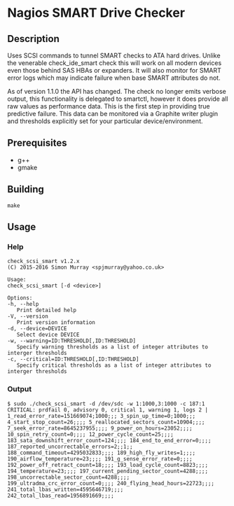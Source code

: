 # Nagios SMART Drive Checker

## Description

Uses SCSI commands to tunnel SMART checks to ATA hard drives.  Unlike the
venerable check\_ide\_smart check this will work on all modern devices
even those behind SAS HBAs or expanders.  It will also monitor for SMART
error logs which may indicate failure when base SMART attributes do not.

As of version 1.1.0 the API has changed.  The check no longer emits verbose
output, this functionality is delegated to smartctl, however it does provide
all raw values as performance data.  This is the first step in providing
true predictive failure.  This data can be monitored via a Graphite writer
plugin and thresholds explicitly set for your particular device/environment.

## Prerequisites

* g++
* gmake

## Building

    make

## Usage

### Help

    check_scsi_smart v1.2.x
    (C) 2015-2016 Simon Murray <spjmurray@yahoo.co.uk>
    
    Usage:
    check_scsi_smart [-d <device>]
    
    Options:
    -h, --help
       Print detailed help
    -V, --version
       Print version information
    -d, --device=DEVICE
       Select device DEVICE
    -w, --warning=ID:THRESHOLD[,ID:THRESHOLD]
       Specify warning thresholds as a list of integer attributes to interger thresholds
    -c, --critical=ID:THRESHOLD[,ID:THRESHOLD]
       Specify critical thresholds as a list of integer attributes to interger thresholds

### Output

    $ sudo ./check_scsi_smart -d /dev/sdc -w 1:1000,3:1000 -c 187:1
    CRITICAL: prdfail 0, advisory 0, critical 1, warning 1, logs 2 | 1_read_error_rate=151669074;1000;;; 3_spin_up_time=0;1000;;; 4_start_stop_count=26;;;; 5_reallocated_sectors_count=10904;;;; 7_seek_error_rate=8645237955;;;; 9_power_on_hours=23052;;;; 10_spin_retry_count=0;;;; 12_power_cycle_count=25;;;; 183_sata_downshift_error_count=124;;;; 184_end_to_end_error=0;;;; 187_reported_uncorrectable_errors=2;;1;; 188_command_timeout=4295032833;;;; 189_high_fly_writes=1;;;; 190_airflow_temperature=23;;;; 191_g_sense_error_rate=0;;;; 192_power_off_retract_count=18;;;; 193_load_cycle_count=8823;;;; 194_temperature=23;;;; 197_current_pending_sector_count=4288;;;; 198_uncorrectable_sector_count=4288;;;; 199_ultradma_crc_error_count=0;;;; 240_flying_head_hours=22723;;;; 241_total_lbas_written=4595646719;;;; 242_total_lbas_read=1956891669;;;;
